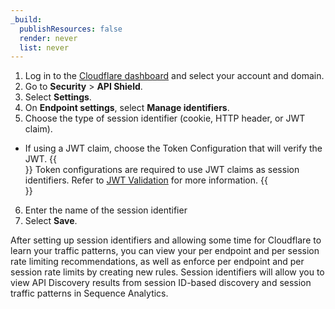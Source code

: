 ```yaml
---
_build:
  publishResources: false
  render: never
  list: never
---
```


1. Log in to the [Cloudflare dashboard](https://dash.cloudflare.com/login) and select your account and domain.
2. Go to **Security** > **API Shield**.
3. Select **Settings**.
4. On **Endpoint settings**, select **Manage identifiers**.
5. Choose the type of session identifier (cookie, HTTP header, or JWT claim).
  * If using a JWT claim, choose the Token Configuration that will verify the JWT. 
{{<Aside type="Note">}} Token configurations are required to use JWT claims as session identifiers. Refer to [JWT Validation](/api-shield/security/jwt-validation/) for more information. 
{{</Aside>}}
6. Enter the name of the session identifier
7. Select **Save**. 

After setting up session identifiers and allowing some time for Cloudflare to learn your traffic patterns, you can view your per endpoint and per session rate limiting recommendations, as well as enforce per endpoint and per session rate limits by creating new rules. Session identifiers will allow you to view API Discovery results from session ID-based discovery and session traffic patterns in Sequence Analytics.